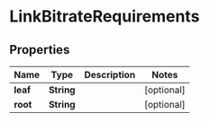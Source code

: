 
# LinkBitrateRequirements

## Properties
Name | Type | Description | Notes
------------ | ------------- | ------------- | -------------
**leaf** | **String** |  |  [optional]
**root** | **String** |  |  [optional]




